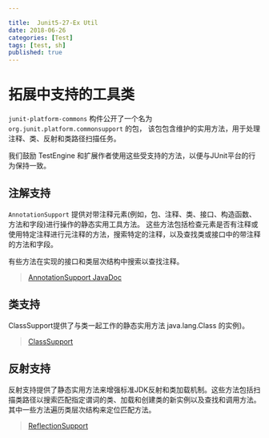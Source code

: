 ```yaml
---

title:  Junit5-27-Ex Util
date: 2018-06-26
categories: [Test]
tags: [test, sh]
published: true
---
```


# 拓展中支持的工具类

`junit-platform-commons` 构件公开了一个名为 `org.junit.platform.commonsupport` 的包，
该包包含维护的实用方法，用于处理注释、类、反射和类路径扫描任务。

我们鼓励 TestEngine 和扩展作者使用这些受支持的方法，以便与JUnit平台的行为保持一致。

## 注解支持

`AnnotationSupport` 提供对带注释元素(例如，包、注释、类、接口、构造函数、方法和字段)进行操作的静态实用工具方法。
这些方法包括检查元素是否有注释或使用特定注释进行元注释的方法，搜索特定的注释，以及查找类或接口中的带注释的方法和字段。

有些方法在实现的接口和类层次结构中搜索以查找注释。

> [AnnotationSupport JavaDoc](https://junit.org/junit5/docs/current/api/org/junit/platform/commons/support/AnnotationSupport.html)

## 类支持

ClassSupport提供了与类一起工作的静态实用方法  java.lang.Class 的实例)。

> [ClassSupport](https://junit.org/junit5/docs/current/api/org/junit/platform/commons/support/ClassSupport.html)

## 反射支持

反射支持提供了静态实用方法来增强标准JDK反射和类加载机制。这些方法包括扫描类路径以搜索匹配指定谓词的类、加载和创建类的新实例以及查找和调用方法。其中一些方法遍历类层次结构来定位匹配方法。

> [ReflectionSupport](https://junit.org/junit5/docs/current/api/org/junit/platform/commons/support/ReflectionSupport.html)



